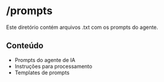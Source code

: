 # /prompts

Este diretório contém arquivos .txt com os prompts do agente.

## Conteúdo
- Prompts do agente de IA
- Instruções para processamento
- Templates de prompts
